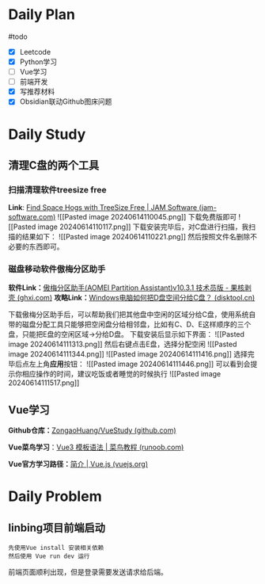 # Daily Plan
#todo
- [x] Leetcode
- [x] Python学习
- [ ] Vue学习
- [ ] 前端开发
- [x] 写推荐材料
- [x] Obsidian联动Github图床问题
# Daily Study
## 清理C盘的两个工具
### 扫描清理软件treesize free
**Link**: [Find Space Hogs with TreeSize Free | JAM Software (jam-software.com)](https://www.jam-software.com/treesize_free)
![[Pasted image 20240614110045.png]]
下载免费版即可
![[Pasted image 20240614110117.png]]
下载安装完毕后，对C盘进行扫描，我扫描的结果如下：
![[Pasted image 20240614110221.png]]
然后按照文件名删除不必要的东西即可。
### 磁盘移动软件傲梅分区助手
**软件Link：**[傲梅分区助手(AOMEI Partition Assistant)v10.3.1 技术员版 - 果核剥壳 (ghxi.com)](https://www.ghxi.com/aomeipartitionassistant.html)
**攻略Link：**[Windows电脑如何把D盘空间分给C盘？ (disktool.cn)](https://www.disktool.cn/content-center/how-to-increase-c-drive-space-from-d-drive-2111.html)

下载傲梅分区助手后，可以帮助我们把其他盘中空闲的区域分给C盘，使用系统自带的磁盘分配工具只能够把空闲盘分给相邻盘，比如有C、D、E这样顺序的三个盘，只能把E盘的空闲区域->分给D盘。
下载安装后显示如下界面：
![[Pasted image 20240614111313.png]]
然后右键点击E盘，选择分配空闲
![[Pasted image 20240614111344.png]]
![[Pasted image 20240614111416.png]]
选择完毕后点左上角**应用**按钮：
![[Pasted image 20240614111446.png]]
可以看到会提示你相应操作的时间，建议吃饭或者睡觉的时候执行
![[Pasted image 20240614111517.png]]
## Vue学习
**Github仓库：**[ZongaoHuang/VueStudy (github.com)](https://github.com/ZongaoHuang/VueStudy)

**Vue菜鸟学习**：[Vue3 模板语法 | 菜鸟教程 (runoob.com)](https://www.runoob.com/vue3/vue3-template-syntax.html)

**Vue官方学习路径：**[简介 | Vue.js (vuejs.org)](https://cn.vuejs.org/guide/introduction.html)

# Daily Problem
## linbing项目前端启动

```
先使用Vue install 安装相关依赖
然后使用 Vue run dev 运行
```
前端页面顺利出现，但是登录需要发送请求给后端。